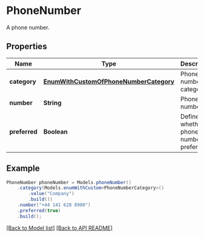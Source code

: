 
# PhoneNumber

A phone number.             

## Properties
Name | Type | Description | Notes
------------ | ------------- | ------------- | -------------
**category** | [**EnumWithCustomOfPhoneNumberCategory**](EnumWithCustomOfPhoneNumberCategory.md) | Phone number category.              |  [optional]
**number** | **String** | Phone number.              |  [optional]
**preferred** | **Boolean** | Defines whether phone number is preferred.              | 



## Example
```java
PhoneNumber phoneNumber = Models.phoneNumber()
    .category(Models.enumWithCustom<PhoneNumberCategory>()
        .value("Company")
        .build())
    .number("+44 141 628 8900")
    .preferred(true)
    .build();
```


[[Back to Model list]](Models.md) [[Back to API README]](README.md)

